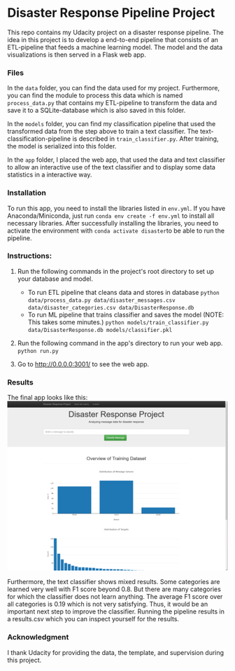 # Disaster Response Pipeline Project

This repo contains my Udacity project on a disaster response pipeline. The idea in this project is to develop a end-to-end pipeline that consists of an ETL-pipeline that feeds a machine learning model. The model and the data visualizations is then served in a Flask web app.

### Files

In the `data` folder, you can find the data used for my project. Furthermore, you can find the module to process this data which is named `process_data.py` that contains my ETL-pipeline to transform the data and save it to a SQLite-database which is also saved in this folder.

In the `models` folder, you can find my classification pipeline that used the transformed data from the step above to train a text classifier. The text-classification-pipeline is described in `train_classifier.py`. After training, the model is serialized into this folder.

In the `app` folder, I placed the web app, that used the data and text classifier to allow an interactive use of the text classifier and to display some data statistics in a interactive way.

### Installation

To run this app, you need to install the libraries listed in `env.yml`. If you have Anaconda/Miniconda, just run `conda env create -f env.yml` to install all necessary libraries. After successfully installing the libraries, you need to activate the environment with `conda activate disaster`to be able to run the pipeline.

### Instructions:

1. Run the following commands in the project's root directory to set up your database and model.

   - To run ETL pipeline that cleans data and stores in database
     `python data/process_data.py data/disaster_messages.csv data/disaster_categories.csv data/DisasterResponse.db`
   - To run ML pipeline that trains classifier and saves the model (NOTE: This takes some minutes.)
     `python models/train_classifier.py data/DisasterResponse.db models/classifier.pkl`

2. Run the following command in the app's directory to run your web app.
   `python run.py`

3. Go to http://0.0.0.0:3001/ to see the web app.

### Results

The final app looks like this:
![App Screenshot](app/app_screenshot.png)

Furthermore, the text classifier shows mixed results. Some categories are learned very well with F1 score beyond 0.8. But there are many categories for which the classifier does not learn anything. The average F1 score over all categories is 0.19 which is not very satisfying. Thus, it would be an important next step to improve the classifier. Running the pipeline results in a results.csv which you can inspect yourself for the results.

### Acknowledgment

I thank Udacity for providing the data, the template, and supervision during this project.
